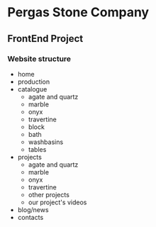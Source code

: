 # Pergas Stone Company
## FrontEnd Project

### Website structure
- home
- production
- catalogue
    - agate and quartz
    - marble
    - onyx
    - travertine
    - block
    - bath
    - washbasins
    - tables
- projects
    - agate and quartz
    - marble
    - onyx
    - travertine
    - other projects
    - our project's videos
- blog/news
- contacts